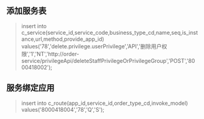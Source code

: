 ## 添加服务表

>  insert into c_service(service_id,service_code,business_type_cd,name,seq,is_instance,url,method,provide_app_id)
>  values('78','delete.privilege.userPrivilege','API','删除用户权限','1','NT','http://order-service/privilegeApi/deleteStaffPrivilegeOrPrivilegeGroup','POST','8000418002');

## 服务绑定应用

> insert into c_route(app_id,service_id,order_type_cd,invoke_model)
> values('8000418004','78','Q','S');


